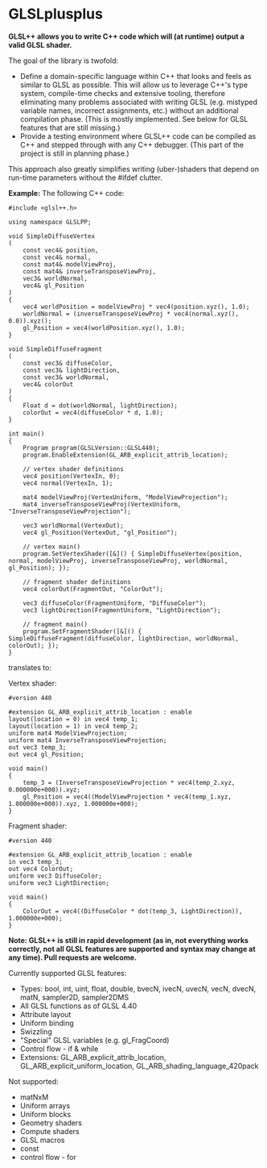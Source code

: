 GLSLplusplus
============

**GLSL++ allows you to write C++ code which will (at runtime) output a valid GLSL shader.**

The goal of the library is twofold:
- Define a domain-specific language within C++ that looks and feels as similar to GLSL as possible. This will allow us  to leverage C++'s type system, compile-time checks and extensive tooling, therefore eliminating many problems associated with writing GLSL (e.g. mistyped variable names, incorrect assignments, etc.) without an additional compilation phase. (This is mostly implemented. See below for GLSL features that are still missing.)
- Provide a testing environment where GLSL++ code can be compiled as C++ and stepped through with any C++ debugger. (This part of the project is still in planning phase.)

This approach also greatly simplifies writing (uber-)shaders that depend on run-time parameters without the #ifdef clutter.

**Example:**
The following C++ code:

```
#include <glsl++.h>

using namespace GLSLPP;

void SimpleDiffuseVertex
(
	const vec4& position,
	const vec4& normal,
	const mat4& modelViewProj,
	const mat4& inverseTransposeViewProj,
	vec3& worldNormal,
	vec4& gl_Position
)
{
	vec4 worldPosition = modelViewProj * vec4(position.xyz(), 1.0);
	worldNormal = (inverseTransposeViewProj * vec4(normal.xyz(), 0.0)).xyz();
	gl_Position = vec4(worldPosition.xyz(), 1.0);
}

void SimpleDiffuseFragment
(
	const vec3& diffuseColor,
	const vec3& lightDirection,
	const vec3& worldNormal,
	vec4& colorOut
)
{
	Float d = dot(worldNormal, lightDirection);
	colorOut = vec4(diffuseColor * d, 1.0);
}

int main()
{
	Program program(GLSLVersion::GLSL440);
	program.EnableExtension(GL_ARB_explicit_attrib_location);

	// vertex shader definitions
	vec4 position(VertexIn, 0);
	vec4 normal(VertexIn, 1);

	mat4 modelViewProj(VertexUniform, "ModelViewProjection");
	mat4 inverseTransposeViewProj(VertexUniform, "InverseTransposeViewProjection");

	vec3 worldNormal(VertexOut);
	vec4 gl_Position(VertexOut, "gl_Position");

	// vertex main()
	program.SetVertexShader([&]() { SimpleDiffuseVertex(position, normal, modelViewProj, inverseTransposeViewProj, worldNormal, gl_Position); });

	// fragment shader definitions
	vec4 colorOut(FragmentOut, "ColorOut");

	vec3 diffuseColor(FragmentUniform, "DiffuseColor");
	vec3 lightDirection(FragmentUniform, "LightDirection");

	// fragment main()
	program.SetFragmentShader([&]() { SimpleDiffuseFragment(diffuseColor, lightDirection, worldNormal, colorOut); });
}
```

translates to:

Vertex shader:
```
#version 440

#extension GL_ARB_explicit_attrib_location : enable
layout(location = 0) in vec4 temp_1;
layout(location = 1) in vec4 temp_2;
uniform mat4 ModelViewProjection;
uniform mat4 InverseTransposeViewProjection;
out vec3 temp_3;
out vec4 gl_Position;

void main()
{
    temp_3 = (InverseTransposeViewProjection * vec4(temp_2.xyz, 0.000000e+000)).xyz;
    gl_Position = vec4((ModelViewProjection * vec4(temp_1.xyz, 1.000000e+000)).xyz, 1.000000e+000);
}
```

Fragment shader:
```
#version 440

#extension GL_ARB_explicit_attrib_location : enable
in vec3 temp_3;
out vec4 ColorOut;
uniform vec3 DiffuseColor;
uniform vec3 LightDirection;

void main()
{
    ColorOut = vec4((DiffuseColor * dot(temp_3, LightDirection)), 1.000000e+000);
}
```

**Note: GLSL++ is still in rapid development (as in, not everything works correctly, not all GLSL features are supported and syntax may change at any time). Pull requests are welcome.**

Currently supported GLSL features:
* Types: bool, int, uint, float, double, bvecN, ivecN, uvecN, vecN, dvecN, matN, sampler2D, sampler2DMS
* All GLSL functions as of GLSL 4.40
* Attribute layout
* Uniform binding
* Swizzling
* "Special" GLSL variables (e.g. gl_FragCoord)
* Control flow - if & while
* Extensions: GL_ARB_explicit_attrib_location, GL_ARB_explicit_uniform_location, GL_ARB_shading_language_420pack

Not supported:
* matNxM
* Uniform arrays
* Uniform blocks
* Geometry shaders
* Compute shaders
* GLSL macros
* const
* control flow - for
